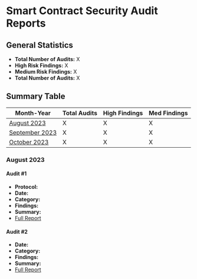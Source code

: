 # Smart Contract Security Audit Reports

## General Statistics

- **Total Number of Audits:** X
- **High Risk Findings:** X
- **Medium Risk Findings:** X
- **Total Number of Audits:** X

## Summary Table

| Month-Year | Total Audits | High Findings | Med Findings |
|------------|--------------|---------------|--------------|
| [August 2023](#august-2023) | X | X | X |
| [September 2023](#september-2023) | X | X | X |
| [October 2023](#october-2023) | X | X | X |


### August 2023

#### Audit #1

- **Protocol:** 
- **Date:** 
- **Category:** 
- **Findings:** 
- **Summary:** 
- [Full Report](link-to-the-full-audit-report-in-the-repo)

#### Audit #2

- **Date:** 
- **Category:** 
- **Findings:** 
- **Summary:** 
- [Full Report](link-to-the-full-audit-report-in-the-repo)
